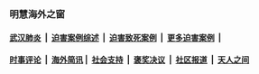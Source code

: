 
### 明慧海外之窗

####  [武汉肺炎](indexes/365.md?t=01121100) &nbsp;|&nbsp;  [迫害案例综述](indexes/328.md?t=01121100) &nbsp;|&nbsp; [迫害致死案例](indexes/277.md?t=01121100)  &nbsp;|&nbsp; [更多迫害案例](indexes/81.md?t=01121100)  &nbsp;|&nbsp; 
####  [时事评论](indexes/251.md?t=01121100) &nbsp;|&nbsp; [海外简讯](indexes/245.md?t=01121100)&nbsp;|&nbsp;  [社会支持](indexes/140.md?t=01121100) &nbsp;|&nbsp; [褒奖决议](indexes/282.md?t=01121100) &nbsp;|&nbsp; [社区报道](indexes/91.md?t=01121100)  &nbsp;|&nbsp; [天人之间](indexes/78.md?t=01121100) 

